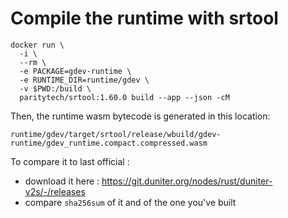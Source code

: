 # Compile the runtime with srtool

```docker
docker run \
  -i \
  --rm \
  -e PACKAGE=gdev-runtime \
  -e RUNTIME_DIR=runtime/gdev \
  -v $PWD:/build \
  paritytech/srtool:1.60.0 build --app --json -cM
```

Then, the runtime wasm bytecode is generated in this location:

```
runtime/gdev/target/srtool/release/wbuild/gdev-runtime/gdev_runtime.compact.compressed.wasm
```

To compare it to last official :
- download it here : https://git.duniter.org/nodes/rust/duniter-v2s/-/releases
- compare `sha256sum` of it and of the one you've built

